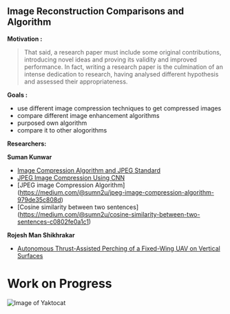 ## Image Reconstruction Comparisons and Algorithm

**Motivation :**
> That said, a research paper must include some original contributions,
introducing novel ideas and proving its validity and improved performance.
In fact, writing a research paper is the culmination of an intense dedication to research,
having analysed different hypothesis and assessed their appropriateness.

**Goals :**
- use different image compression techniques to get compressed images
- compare different image enhancement algorithms
- purposed own algorithm
- compare it to other alogorithms 

**Researchers:**

**Suman Kunwar**
 - [Image Compression Algorithm and JPEG Standard ](http://www.ijsrp.org/research-paper-1217/ijsrp-p7224.pdf)
 - [JPEG Image Compression Using CNN ](https://www.researchgate.net/publication/322239207_JPEG_Image_Compression_Using_CNN)
 - [JPEG image Compression Algorithm] (https://medium.com/@sumn2u/jpeg-image-compression-algorithm-979de35c808d)
 - [Cosine similarity between two sentences] (https://medium.com/@sumn2u/cosine-similarity-between-two-sentences-c0802fe0a1c1)

**Rojesh Man Shikhrakar** 
- [Autonomous Thrust-Assisted Perching of a Fixed-Wing UAV on Vertical Surfaces ](https://www.researchgate.net/publication/318449836_Autonomous_Thrust-Assisted_Perching_of_a_Fixed-Wing_UAV_on_Vertical_Surfaces)

# Work on Progress

![Image of Yaktocat](https://octodex.github.com/images/yaktocat.png)
